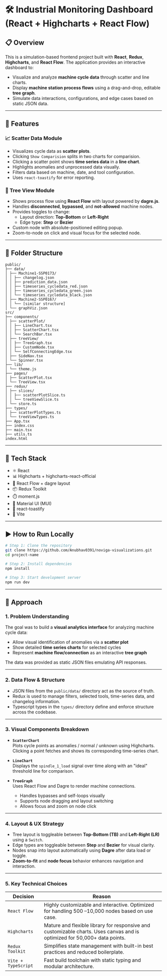 # 🛠️ Industrial Monitoring Dashboard (React + Highcharts + React Flow)

## 📋 Overview

This is a simulation-based frontend project built with **React**, **Redux**, **Highcharts**, and **React Flow**. The application provides an interactive dashboard to:

- Visualize and analyze **machine cycle data** through scatter and line charts.
- Display **machine station process flows** using a drag-and-drop, editable **tree graph**.
- Simulate data interactions, configurations, and edge cases based on static JSON data.

---

## 🚀 Features

### 📈 Scatter Data Module
- Visualizes cycle data as **scatter plots**.
- Clicking `Show Comparision` splits in two charts for comparision.
- Clicking a scatter point shows **time series data** in a **line chart**.
- Highlights anomalies and unprocessed data visually.
- Filters data based on machine, date, and tool configuration.
- Uses `react-toastify` for error reporting.

### 🌳 Tree View Module
- Shows process flow using **React Flow** with layout powered by **dagre.js**.
- Handles **disconnected**, **bypassed**, and **not-allowed** machine nodes.
- Provides toggles to change:
  - Layout direction: **Top-Bottom** or **Left-Right**
  - Edge type: **Step** or **Bezier**
- Custom node with absolute-positioned editing popup.
- Zoom-to-node on click and visual focus for the selected node.

---

## 🧱 Folder Structure

```
public/
├── data/
│ ├── Machine1-SSP0173/
│ │ ├── changelog.json
│ │ ├── prediction_data.json
│ │ ├── timeseries_cycledata_red.json
│ │ ├── timeseries_cycledata_green.json
│ │ └── timeseries_cycledata_black.json
│ ├── Machine2-SSP0167/
│ │ └── [similar structure]
│ └── graphViz.json
src/
├── components/
│ ├── scatterPlot/
│ │ ├── LineChart.tsx
│ │ ├── ScatterChart.tsx
│ │ └── SearchBar.tsx
│ ├── treeView/
│ │ ├── TreeGraph.tsx
│ │ ├── CustomNode.tsx
│ │ └── SelfConnectingEdge.tsx
│ ├── SideNav.tsx
│ └── Spinner.tsx
├── lib/
│ └── theme.js
├── pages/
│ ├── ScatterPlot.tsx
│ └── TreeView.tsx
├── redux/
│ ├── slices/
│ │ ├── scatterPlotSlice.ts
│ │ └── treeViewSlice.ts
│ └── store.ts
├── types/
│ ├── scatterPlotTypes.ts
│ └── treeViewTypes.ts
├── App.tsx
├── index.css
├── main.tsx
├── utils.ts
index.html
```


---

## 🧪 Tech Stack

- ⚛️ React
- 📊 Highcharts + highcharts-react-official
- 🧩 React Flow + dagre layout
- 📦 Redux Toolkit
- ⏱️ moment.js
- 🎨 Material UI (MUI)
- 🔔 react-toastify
- 📁 Vite

---

## ▶️ How to Run Locally

```bash
# Step 1: Clone the repository
git clone https://github.com/Anubhav0391/noviga-visualizations.git
cd project-name

# Step 2: Install dependencies
npm install

# Step 3: Start development server
npm run dev
```
---

## 🧠 Approach

### 1. Problem Understanding

The goal was to build a **visual analytics interface** for analyzing machine cycle data:

- Allow visual identification of anomalies via a **scatter plot**
- Show detailed **time series charts** for selected cycles
- Represent **machine flow/connection** as an interactive **tree graph**

The data was provided as static JSON files emulating API responses.

---

### 2. Data Flow & Structure

- JSON files from the `public/data/` directory act as the source of truth.
- Redux is used to manage filters, selected tools, time-series data, and changelog information.
- Typescript types in the `types/` directory define and enforce structure across the codebase.

---

### 3. Visual Components Breakdown

- **`ScatterChart`**  
  Plots cycle points as anomalies / normal / unknown using Highcharts.  
  Clicking a point fetches and shows its corresponding time-series chart.

- **`LineChart`**  
  Displays the `spindle_1_load` signal over time along with an "ideal" threshold line for comparison.

- **`TreeGraph`**  
  Uses React Flow and Dagre to render machine connections.  
  - Handles bypasses and self-loops visually  
  - Supports node dragging and layout switching  
  - Allows focus and zoom on node click  

---

### 4. Layout & UX Strategy

- Tree layout is toggleable between **Top-Bottom (TB)** and **Left-Right (LR)** using a `Switch`.
- Edge types are toggleable between **Step** and **Bezier** for visual clarity.
- Nodes snap into layout automatically using **Dagre** after data load or toggle.
- **Zoom-to-fit** and **node focus** behavior enhances navigation and interaction.

---

### 5. Key Technical Choices


| **Decision**         | **Reason**                                                                                                                |
|----------------------|---------------------------------------------------------------------------------------------------------------------------|
| `React Flow`         | Highly customizable and interactive. Optimized for handling 500 –10,000 nodes based on use case.                          |
| `Highcharts`         | Mature and flexible library for responsive and customizable charts. Uses canvas and is optimized for 50,000+ data points. |
| `Redux Toolkit`      | Simplifies state management with built-in best practices and reduced boilerplate.                                         |
| `Vite + TypeScript`  | Fast build toolchain with static typing and modular architecture.                                                         |







